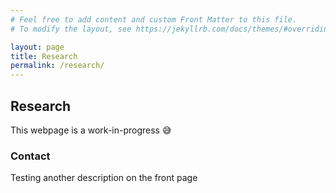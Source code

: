 ```yaml
---
# Feel free to add content and custom Front Matter to this file.
# To modify the layout, see https://jekyllrb.com/docs/themes/#overriding-theme-defaults

layout: page
title: Research
permalink: /research/
---
```


## Research
This webpage is a work-in-progress :sweat_smile:

### Contact
Testing another description on the front page
